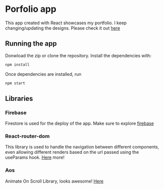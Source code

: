 # Porfolio app

This app created with React showcases my portfolio. I keep changing/updating the designs. Please check it out [here](https://federicoverly-56c58.web.app/)

## Running the app

Donwload the zip or clone the repository. Install the dependencies with:

```bash
npm install
```

Once dependencies are installed, run

```bash
npm start
```

## Libraries

### Firebase

Firestore is used for the deploy of the app. Make sure to explore [firebase](https://firebase.google.com/)

### React-router-dom

This library is used to handle the navigation between different components, even allowing different renders based on the url passed using the useParams hook. [Here](https://v5.reactrouter.com/web/guides/quick-start) more!

### Aos

Animate On Scroll Library, looks awesome! [Here](https://michalsnik.github.io/aos/)
